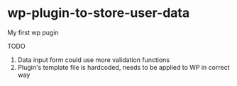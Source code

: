 # wp-plugin-to-store-user-data
My first wp pugin

TODO

1. Data input form could use more validation functions
2. Plugin's template file is hardcoded, needs to be applied to WP in correct way
